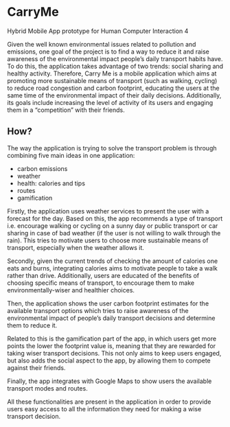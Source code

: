 # CarryMe
Hybrid Mobile App prototype for Human Computer Interaction 4

Given the well known environmental issues related to pollution and emissions, one goal of the project is to find a way to reduce it and raise awareness of the environmental impact people’s daily transport habits have. To do this, the application takes advantage of two trends: social sharing and healthy activity.
Therefore, Carry Me is a mobile application which aims at promoting more sustainable means of transport (such as walking, cycling) to reduce road congestion and carbon footprint, educating the users at the same time of the environmental impact of their daily decisions. Additionally, its goals include increasing the level of activity of its users and engaging them in a “competition” with their friends.

## How?
The way the application is trying to solve the transport problem is through combining five main ideas in one application:
- carbon emissions 
- weather 
- health: calories and tips
- routes
- gamification

Firstly, the application uses weather services to present the user with a forecast for the day. Based on this, the app recommends a type of transport i.e. encourage walking or cycling on a sunny day or public transport or car sharing in case of bad weather (if the user is not willing to walk through the rain). This tries to motivate users to choose more sustainable means of transport, especially when the weather allows it.

Secondly, given the current trends of checking the amount of calories one eats and burns, integrating calories aims to motivate people to take a walk rather than drive. Additionally, users are educated of the benefits of choosing specific means of transport, to encourage them to make environmentally-wiser and healthier choices.

Then, the application shows the user carbon footprint estimates for the available transport options which tries to raise awareness of the environmental impact of people’s daily transport decisions and determine them to reduce it.

Related to this is the gamification part of the app, in which users get more points the lower the footprint value is, meaning that they are rewarded for taking wiser transport decisions. This not only aims to keep users engaged, but also adds the social aspect to the app, by allowing them to compete against their friends.

Finally, the app integrates with Google Maps to show users the available transport modes and routes.

All these functionalities are present in the application in order to provide users easy access to all the information they need for making a wise transport decision.

